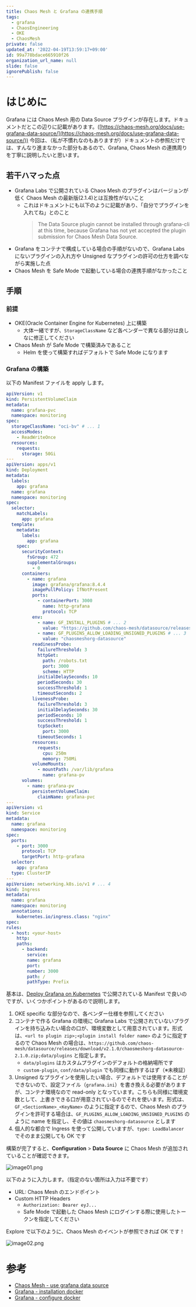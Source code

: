 ```yaml
---
title: Chaos Mesh と Grafana の連携手順
tags:
  - grafana
  - ChaosEngineering
  - OKE
  - ChaosMesh
private: false
updated_at: '2022-04-19T13:59:17+09:00'
id: 99a778bdace665910f26
organization_url_name: null
slide: false
ignorePublish: false
---
```

# はじめに

Grafana には Chaos Mesh 用の Data Source プラグインが存在します。ドキュメントだとこの辺りに記載があります。([https://chaos-mesh.org/docs/use-grafana-data-source/](https://chaos-mesh.org/docs/use-grafana-data-source/)) 今回は、（私が不慣れなのもありますが）ドキュメントの参照だけでは、すんなり進まなかった部分もあるので、Grafana, Chaos Mesh の連携周りを丁寧に説明したいと思います。

## 若干ハマった点

- Grafana Labs で公開されている Chaos Mesh のプラグインはバージョンが低く Chaos Mesh の最新版(2.1.4)とは互換性がないこと
  - これはドキュメントにも以下のように記載があり、「自分でプラグインを入れてね」とのこと
    > The Data Source plugin cannot be installed through grafana-cli at this time, because Grafana has not yet accepted the plugin submission for Chaos Mesh Data Source.
- Grafana をコンテナで構成している場合の手順がないので、Grafana Labs にないプラグインの入れ方や Unsigned なプラグインの許可の仕方を調べながら実施した点
- Chaos Mesh を Safe Mode で起動している場合の連携手順がなかったこと

## 手順

### 前提

- OKE(Oracle Container Engine for Kubernetes) 上に構築
  - 大体一緒ですが、`StorageClassName` など各ベンダーで異なる部分は良しなに修正してください
- Chaos Mesh が Safe Mode で構築済みであること
  - Helm を使って構築すればデフォルトで Safe Mode になります

### Grafana の構築

以下の Manifest ファイルを apply します。

```grafana.yaml
apiVersion: v1
kind: PersistentVolumeClaim
metadata:
  name: grafana-pvc
  namespace: monitoring
spec:
  storageClassName: "oci-bv" # ... 1
  accessModes:
    - ReadWriteOnce
  resources:
    requests:
      storage: 50Gi
---
apiVersion: apps/v1
kind: Deployment
metadata:
  labels:
    app: grafana
  name: grafana
  namespace: monitoring
spec:
  selector:
    matchLabels:
      app: grafana
  template:
    metadata:
      labels:
        app: grafana
    spec:
      securityContext:
        fsGroup: 472
        supplementalGroups:
          - 0
      containers:
        - name: grafana
          image: grafana/grafana:8.4.4
          imagePullPolicy: IfNotPresent
          ports:
            - containerPort: 3000
              name: http-grafana
              protocol: TCP
          env:
            - name: GF_INSTALL_PLUGINS # ... 2
              value: "https://github.com/chaos-mesh/datasource/releases/download/v2.1.0/chaosmeshorg-datasource-2.1.0.zip;data/plugins"
            - name: GF_PLUGINS_ALLOW_LOADING_UNSIGNED_PLUGINS # ... 3
              value: "chaosmeshorg-datasource"
          readinessProbe:
            failureThreshold: 3
            httpGet:
              path: /robots.txt
              port: 3000
              scheme: HTTP
            initialDelaySeconds: 10
            periodSeconds: 30
            successThreshold: 1
            timeoutSeconds: 2
          livenessProbe:
            failureThreshold: 3
            initialDelaySeconds: 30
            periodSeconds: 10
            successThreshold: 1
            tcpSocket:
              port: 3000
            timeoutSeconds: 1
          resources:
            requests:
              cpu: 250m
              memory: 750Mi
          volumeMounts:
            - mountPath: /var/lib/grafana
              name: grafana-pv
      volumes:
        - name: grafana-pv
          persistentVolumeClaim:
            claimName: grafana-pvc
---
apiVersion: v1
kind: Service
metadata:
  name: grafana
  namespace: monitoring
spec:
  ports:
    - port: 3000
      protocol: TCP
      targetPort: http-grafana
  selector:
    app: grafana
  type: ClusterIP
---
apiVersion: networking.k8s.io/v1 # ... 4
kind: Ingress
metadata:
  name: grafana
  namespace: monitoring
  annotations:
    kubernetes.io/ingress.class: "nginx"
spec:
rules:
  - host: <your-host>
    http:
    paths:
      - backend:
        service:
        name: grafana
        port:
        number: 3000
        path: /
        pathType: Prefix
```

基本は、[Deploy Grafana on Kubernetes](https://grafana.com/docs/grafana/latest/installation/kubernetes/#deploy-grafana-on-kubernetes) で公開されている Manifest で良いのですが、いくつかポイントがあるので説明します。

1. OKE specific な部分なので、各ベンダー仕様を参照してください
2. コンテナで作る Grafana の環境に Grafana Labs で公開されていないプラグインを持ち込みたい場合の口が、環境変数として用意されています。形式は、`<url to plugin zip>;<plugin install folder name>` のように指定するので Chaos Mesh の場合は、`https://github.com/chaos-mesh/datasource/releases/download/v2.1.0/chaosmeshorg-datasource-2.1.0.zip;data/plugins` と指定します。
   - `data/plugins` はカスタムプラグインのデフォルトの格納場所です
   - `custom-plugin`, `conf/data/plugin` でも同様に動作するはず（※未検証）
3. Unsigned なプラグインを使用したい場合、デフォルトでは使用することができないので、設定ファイル（`grafana.ini`）を書き換える必要がありますが、コンテナ環境なので read-only となっています。こちらも同様に環境変数として、上書きできる口が用意されているのでそれを使います。形式は、`GF_<SectionName>_<KeyName>` のように指定するので、Chaos Mesh のプラグインを許可する場合は、`GF_PLUGINS_ALLOW_LOADING_UNSIGNED_PLUGINS` のように name を指定し、その値は `chaosmeshorg-datasource` とします
4. 個人的な都合で Ingress を使って公開していますが、`type: LoadBalancer` でそのまま公開しても OK です

構築が完了すると、**Configuration** > **Data Source** に Chaos Mesh が追加されていることが確認できます。

![image01.png](https://qiita-image-store.s3.ap-northeast-1.amazonaws.com/0/560068/194449fe-e75f-b4af-6e8b-f1e2b8c8e4b7.png)

以下のように入力します。（指定のない箇所は入力は不要です）

- URL: Chaos Mesh のエンドポイント
- Custom HTTP Headers
  - `Authorization: Bearer eyJ...`
  - Safe Mode で起動した Chaos Mesh にログインする際に使用したトークンを指定してください

Explore で以下のように、Chaos Mesh のイベントが参照できれば OK です！

![image02.png](https://qiita-image-store.s3.ap-northeast-1.amazonaws.com/0/560068/41eaf303-2d1e-ec4f-dae5-f2ec99df8249.png)

# 参考

- [Chaos Mesh - use grafana data source](https://chaos-mesh.org/docs/use-grafana-data-source/)
- [Grafana - installation docker](https://grafana.com/docs/grafana/latest/installation/docker/)
- [Grafana - configure docker](https://grafana.com/docs/grafana/latest/administration/configure-docker/)

